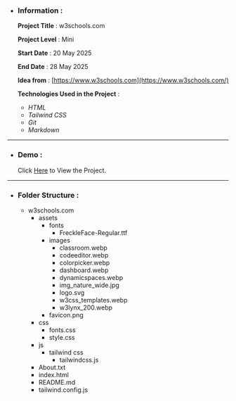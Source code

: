 - ### Information :

  **Project Title** : w3schools.com

  **Project Level** : Mini

  **Start Date** : 20 May 2025

  **End Date** : 28 May 2025

  **Idea from** : [https://www.w3schools.com](https://www.w3schools.com/)

  **Technologies Used in the Project** :

  - _HTML_
  - _Tailwind CSS_
  - _Git_
  - _Markdown_

---

- ### Demo :

  Click [Here](https://hojjatgholamzadeh1997.github.io/w3schools.com/) to View the Project.

---

- ### Folder Structure :

  - w3schools.com
    - assets
      - fonts
        - FreckleFace-Regular.ttf
      - images
        - classroom.webp
        - codeeditor.webp
        - colorpicker.webp
        - dashboard.webp
        - dynamicspaces.webp
        - img_nature_wide.jpg
        - logo.svg
        - w3css_templates.webp
        - w3lynx_200.webp
      - favicon.png
    - css
      - fonts.css
      - style.css
    - js
      - tailwind css
        - tailwindcss.js
    - About.txt
    - index.html
    - README.md
    - tailwind.config.js
